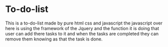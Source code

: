 # To-do-list

This is a to-do-list made by pure html css and javascript the javascript over here is using the framework of the Jquery 
and the function it is doing that user can add there tasks to it and when the tasks are completed they can remove them knowing as that the task is done.
